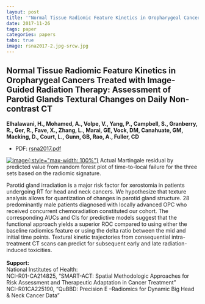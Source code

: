 ```yaml
---
layout: post
title: '"Normal Tissue Radiomic Feature Kinetics in Oropharygeal Cancers Treated with Image-Guided Radiation Therapy: Assessment of Parotid Glands Textural Changes on Daily Non-contrast CT"'
date: 2017-11-26
tags: paper
categories: papers
tabs: true
image: rsna2017-2.jpg-srcw.jpg
---
```


## Normal Tissue Radiomic Feature Kinetics in Oropharygeal Cancers Treated with Image-Guided Radiation Therapy: Assessment of Parotid Glands Textural Changes on Daily Non-contrast CT
**Elhalawani, H., Mohamed, A., Volpe, V., Yang, P., Campbell, S., Granberry, R., Ger, R., Fave, X., Zhang, L., Marai, GE, Vock, DM, Canahuate, GM, Macking, D., Court, L., Gunn, GB, Rao, A., Fuller, CD**
- PDF: [rsna2017.pdf](/documents/rsna2017.pdf)


[![image](https://www.evl.uic.edu/output/originals/rsna2017-2.jpg-srcw.jpg){:style="max-width: 100%"}](https://www.evl.uic.edu/output/originals/rsna2017-2.jpg-srcw.jpg)
Actual Martingale residual by predicted value from random forest plot of time-to-local failure for the three sets based on the radiomic signature.

Parotid gland irradiation is a major risk factor for xerostomia in patients undergoing RT for head and neck cancers. We hypothesize that texture analysis allows for quantization of changes in parotid gland structure. 28 predominantly male patients diagnosed with locally advanced OPC who received concurrent chemoradiation constituted our cohort. The corresponding AUCs and CIs for predictive models suggest that the functional approach yields a superior ROC compared to using either the baseline radiomics feature or using the delta ratio between the mid and initial time points. Textural kinetic trajectories from consequential intra-treatment CT scans can predict for subsequent early and late radiation-induced toxicities.<br><br>
<strong>Support:</strong><br>
National Institutes of Health:<br>
NCI-R01-CA214825, &ldquo;SMART-ACT: Spatial Methodologic Approaches for Risk Assessment and Therapeutic Adaptation in Cancer Treatment&rdquo;<br>
NCI-R01CA225190, &ldquo;QuBBD: Precision E –Radiomics for Dynamic Big Head & Neck Cancer Data&rdquo;